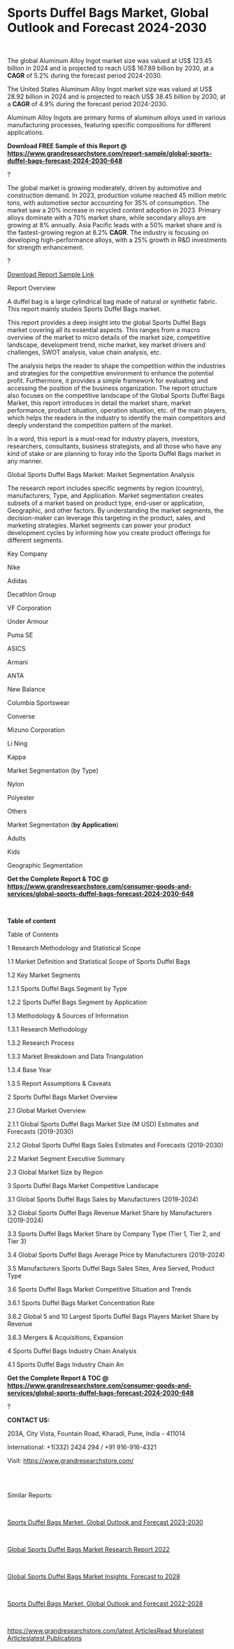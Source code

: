 <h1>Sports Duffel Bags Market, Global Outlook and Forecast 2024-2030</h1><br/><p>The global Aluminum Alloy Ingot market size was valued at US$ 123.45 billion in 2024 and is projected to reach US$ 167.89 billion by 2030, at a <strong>CAGR</strong> of 5.2% during the forecast period 2024-2030.</p>
 
 
 
 <p>The United States Aluminum Alloy Ingot market size was valued at US$ 28.92 billion in 2024 and is projected to reach US$ 38.45 billion by 2030, at a <strong>CAGR</strong> of 4.9% during the forecast period 2024-2030.</p>
 
 
 
 <p>Aluminum Alloy Ingots are primary forms of aluminum alloys used in various manufacturing processes, featuring specific compositions for different applications.</p>
 
 
 
 <div><b>Download FREE Sample of this Report @ <a href="https://www.grandresearchstore.com/report-sample/global-sports-duffel-bags-forecast-2024-2030-648">https://www.grandresearchstore.com/report-sample/global-sports-duffel-bags-forecast-2024-2030-648</a></b></div>
 
 
 
 <p>? </p>
 
 
 
 <p>The global market is growing moderately, driven by automotive and construction demand. In 2023, production volume reached 45 million metric tons, with automotive sector accounting for 35% of consumption. The market saw a 20% increase in recycled content adoption in 2023. Primary alloys dominate with a 70% market share, while secondary alloys are growing at 8% annually. Asia Pacific leads with a 50% market share and is the fastest-growing region at 6.2% <strong>CAGR</strong>. The industry is focusing on developing high-performance alloys, with a 25% growth in R&D investments for strength enhancement.</p>
 
 
 
 <p>? </p>
 
 
 
 <p><a href="https://www.grandresearchstore.com/mr-admin/report-sample/global-sports-duffel-bags-forecast-2024-2030-648">Download Report Sample Link</a></p>
 
 
 
 <p>Report Overview</p>
 
 
 
 <p>A duffel bag is a large cylindrical bag made of natural or synthetic fabric. This report mainly studeis Sports Duffel Bags market.</p>
 
 
 
 <p>This report provides a deep insight into the global Sports Duffel Bags market covering all its essential aspects. This ranges from a macro overview of the market to micro details of the market size, competitive landscape, development trend, niche market, key market drivers and challenges, SWOT analysis, value chain analysis, etc.</p>
 
 
 
 <p>The analysis helps the reader to shape the competition within the industries and strategies for the competitive environment to enhance the potential profit. Furthermore, it provides a simple framework for evaluating and accessing the position of the business organization. The report structure also focuses on the competitive landscape of the Global Sports Duffel Bags Market, this report introduces in detail the market share, market performance, product situation, operation situation, etc. of the main players, which helps the readers in the industry to identify the main competitors and deeply understand the competition pattern of the market.</p>
 
 
 
 <p>In a word, this report is a must-read for industry players, investors, researchers, consultants, business strategists, and all those who have any kind of stake or are planning to foray into the Sports Duffel Bags market in any manner.</p>
 
 
 
 <p>Global Sports Duffel Bags Market: Market Segmentation Analysis</p>
 
 
 
 <p>The research report includes specific segments by region (country), manufacturers, Type, and Application. Market segmentation creates subsets of a market based on product type, end-user or application, Geographic, and other factors. By understanding the market segments, the decision-maker can leverage this targeting in the product, sales, and marketing strategies. Market segments can power your product development cycles by informing how you create product offerings for different segments.</p>
 
 
 
 <p>Key Company</p>
 
 
 
 <p>Nike</p>
 
 
 
 <p>Adidas</p>
 
 
 
 <p>Decathlon Group</p>
 
 
 
 <p>VF Corporation</p>
 
 
 
 <p>Under Armour</p>
 
 
 
 <p>Puma SE</p>
 
 
 
 <p>ASICS</p>
 
 
 
 <p>Armani</p>
 
 
 
 <p>ANTA</p>
 
 
 
 <p>New Balance</p>
 
 
 
 <p>Columbia Sportswear</p>
 
 
 
 <p>Converse</p>
 
 
 
 <p>Mizuno Corporation</p>
 
 
 
 <p>Li Ning</p>
 
 
 
 <p>Kappa</p>
 
 
 
 <p>Market Segmentation (by Type)</p>
 
 
 
 <p>Nylon</p>
 
 
 
 <p>Polyester</p>
 
 
 
 <p>Others</p>
 
 
 
 <p>Market Segmentation (<strong>by Application</strong>)</p>
 
 
 
 <p>Adults</p>
 
 
 
 <p>Kids</p>
 
 
 
 <p>Geographic Segmentation</p>
 
 
 
 <div><b>Get the Complete Report & TOC @ <a href="https://www.grandresearchstore.com/consumer-goods-and-services/global-sports-duffel-bags-forecast-2024-2030-648">https://www.grandresearchstore.com/consumer-goods-and-services/global-sports-duffel-bags-forecast-2024-2030-648</a></b></div>
 
 
 
 <p><br />
 
 <b>Table of content</b></p>
 
 
 
 <p>Table of Contents<br />
 
 1 Research Methodology and Statistical Scope<br />
 
 1.1 Market Definition and Statistical Scope of Sports Duffel Bags<br />
 
 1.2 Key Market Segments<br />
 
 1.2.1 Sports Duffel Bags Segment by Type<br />
 
 1.2.2 Sports Duffel Bags Segment by Application<br />
 
 1.3 Methodology & Sources of Information<br />
 
 1.3.1 Research Methodology<br />
 
 1.3.2 Research Process<br />
 
 1.3.3 Market Breakdown and Data Triangulation<br />
 
 1.3.4 Base Year<br />
 
 1.3.5 Report Assumptions & Caveats<br />
 
 2 Sports Duffel Bags Market Overview<br />
 
 2.1 Global Market Overview<br />
 
 2.1.1 Global Sports Duffel Bags Market Size (M USD) Estimates and Forecasts (2019-2030)<br />
 
 2.1.2 Global Sports Duffel Bags Sales Estimates and Forecasts (2019-2030)<br />
 
 2.2 Market Segment Executive Summary<br />
 
 2.3 Global Market Size by Region<br />
 
 3 Sports Duffel Bags Market Competitive Landscape<br />
 
 3.1 Global Sports Duffel Bags Sales by Manufacturers (2019-2024)<br />
 
 3.2 Global Sports Duffel Bags Revenue Market Share by Manufacturers (2019-2024)<br />
 
 3.3 Sports Duffel Bags Market Share by Company Type (Tier 1, Tier 2, and Tier 3)<br />
 
 3.4 Global Sports Duffel Bags Average Price by Manufacturers (2019-2024)<br />
 
 3.5 Manufacturers Sports Duffel Bags Sales Sites, Area Served, Product Type<br />
 
 3.6 Sports Duffel Bags Market Competitive Situation and Trends<br />
 
 3.6.1 Sports Duffel Bags Market Concentration Rate<br />
 
 3.6.2 Global 5 and 10 Largest Sports Duffel Bags Players Market Share by Revenue<br />
 
 3.6.3 Mergers & Acquisitions, Expansion<br />
 
 4 Sports Duffel Bags Industry Chain Analysis<br />
 
 4.1 Sports Duffel Bags Industry Chain An</p>
 
 
 
 <div><b>Get the Complete Report & TOC @ <a href="https://www.grandresearchstore.com/consumer-goods-and-services/global-sports-duffel-bags-forecast-2024-2030-648">https://www.grandresearchstore.com/consumer-goods-and-services/global-sports-duffel-bags-forecast-2024-2030-648</a></b></div>
 
 
 
 <p>? </p>
 
 
 
 <p><b>CONTACT US:</b><br />
 
 203A, City Vista, Fountain Road, Kharadi, Pune, India - 411014<br />
 
 International: +1(332) 2424 294 / +91 916-916-4321<br />
 
 Visit: <a href="https://www.grandresearchstore.com/">https://www.grandresearchstore.com/</a><br />
 
 <br />
 
 <br />
 
 Similar Reports:<br />
 
 <br />
 
 <a href="https://www.grandresearchstore.com/consumer-goods-and-services/global-sports-duffel-bags-forecast-2023-2030-46">Sports Duffel Bags Market, Global Outlook and Forecast 2023-2030</a><br />
 
 <br />
 
 <a href="https://www.grandresearchstore.com/consumer-goods-and-services/global-sports-duffel-bags-2022-336">Global Sports Duffel Bags Market Research Report 2022</a><br />
 
 <br />
 
 <a href="https://www.grandresearchstore.com/consumer-goods-and-services/global-sports-duffel-bags-2028-903">Global Sports Duffel Bags Market Insights, Forecast to 2028</a><br />
 
 <br />
 
 <a href="https://www.grandresearchstore.com/consumer-goods-and-services/global-sports-duffel-bags-forecast-2022-2028-456">Sports Duffel Bags Market, Global Outlook and Forecast 2022-2028</a><br />
 
 <br />
 
 <a href="https://gyeongbokgung.com">https://www.grandresearchstore.com/</a><a href="https://hallyeomaritime.com">latest Articles</a><a href="https://jingwansa.com">Read More</a><a href="https://nguoiviet.jp/">latest Articles</a><a href="https://www.intelmarketresearch.com/">latest Publications</a></p>